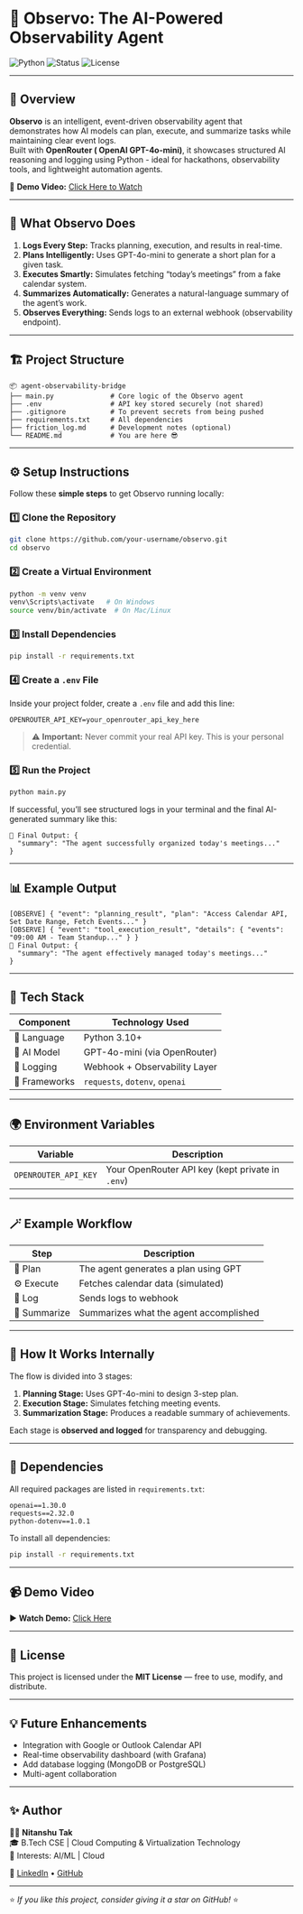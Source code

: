 # 🚀 Observo: The AI-Powered Observability Agent

![Python](https://img.shields.io/badge/Python-3.10+-blue?style=for-the-badge&logo=python)
![Status](https://img.shields.io/badge/Status-Active-success?style=for-the-badge)
![License](https://img.shields.io/badge/License-MIT-green?style=for-the-badge)

---

## 🌟 Overview

**Observo** is an intelligent, event-driven observability agent that demonstrates how AI models can plan, execute, and summarize tasks while maintaining clear event logs.  
Built with **OpenRouter ( OpenAI GPT-4o-mini)**, it showcases structured AI reasoning and logging using Python - ideal for hackathons, observability tools, and lightweight automation agents.

🎥 **Demo Video:** [Click Here to Watch](https://drive.google.com/drive/folders/1Km6RDOt2cz7LKfz3ockOlvxfc91w5VkS)

---

## 🧠 What Observo Does

1. **Logs Every Step:** Tracks planning, execution, and results in real-time.
2. **Plans Intelligently:** Uses GPT-4o-mini to generate a short plan for a given task.
3. **Executes Smartly:** Simulates fetching “today’s meetings” from a fake calendar system.
4. **Summarizes Automatically:** Generates a natural-language summary of the agent’s work.
5. **Observes Everything:** Sends logs to an external webhook (observability endpoint).

---

## 🏗️ Project Structure

```
📦 agent-observability-bridge
├── main.py              # Core logic of the Observo agent
├── .env                 # API key stored securely (not shared)
├── .gitignore           # To prevent secrets from being pushed
├── requirements.txt     # All dependencies
├── friction_log.md      # Development notes (optional)
└── README.md            # You are here 😎
```

---

## ⚙️ Setup Instructions

Follow these **simple steps** to get Observo running locally:

### **1️⃣ Clone the Repository**
```bash
git clone https://github.com/your-username/observo.git
cd observo
```

### **2️⃣ Create a Virtual Environment**
```bash
python -m venv venv
venv\Scripts\activate   # On Windows
source venv/bin/activate  # On Mac/Linux
```

### **3️⃣ Install Dependencies**
```bash
pip install -r requirements.txt
```

### **4️⃣ Create a `.env` File**
Inside your project folder, create a `.env` file and add this line:

```
OPENROUTER_API_KEY=your_openrouter_api_key_here
```

> ⚠️ **Important:** Never commit your real API key. This is your personal credential.

### **5️⃣ Run the Project**
```bash
python main.py
```

If successful, you’ll see structured logs in your terminal and the final AI-generated summary like this:

```
🎯 Final Output: {
  "summary": "The agent successfully organized today's meetings..."
}
```

---

## 📊 Example Output

```
[OBSERVE] { "event": "planning_result", "plan": "Access Calendar API, Set Date Range, Fetch Events..." }
[OBSERVE] { "event": "tool_execution_result", "details": { "events": "09:00 AM - Team Standup..." } }
🎯 Final Output: {
  "summary": "The agent effectively managed today's meetings..."
}
```

---

## 🧩 Tech Stack

| Component | Technology Used |
|------------|----------------|
| 💬 Language | Python 3.10+ |
| 🧠 AI Model | GPT-4o-mini (via OpenRouter) |
| 🧰 Logging | Webhook + Observability Layer |
| 🧪 Frameworks | `requests`, `dotenv`, `openai` |

---

## 🌍 Environment Variables

| Variable | Description |
|-----------|-------------|
| `OPENROUTER_API_KEY` | Your OpenRouter API key (kept private in `.env`) |

---

## 🪄 Example Workflow

| Step | Description |
|------|--------------|
| 🧩 Plan | The agent generates a plan using GPT |
| ⚙️ Execute | Fetches calendar data (simulated) |
| 🧾 Log | Sends logs to webhook |
| 🧠 Summarize | Summarizes what the agent accomplished |

---

## 🧠 How It Works Internally

The flow is divided into 3 stages:

1. **Planning Stage:** Uses GPT-4o-mini to design 3-step plan.  
2. **Execution Stage:** Simulates fetching meeting events.  
3. **Summarization Stage:** Produces a readable summary of achievements.

Each stage is **observed and logged** for transparency and debugging.

---

## 🧰 Dependencies

All required packages are listed in `requirements.txt`:

```
openai==1.30.0
requests==2.32.0
python-dotenv==1.0.1
```

To install all dependencies:
```bash
pip install -r requirements.txt
```

---

## 📹 Demo Video

▶️ **Watch Demo:** [Click Here](https://drive.google.com/drive/folders/1Km6RDOt2cz7LKfz3ockOlvxfc91w5VkS)

---

## 📜 License

This project is licensed under the **MIT License** — free to use, modify, and distribute.

---

## 💡 Future Enhancements

- Integration with Google or Outlook Calendar API  
- Real-time observability dashboard (with Grafana)  
- Add database logging (MongoDB or PostgreSQL)  
- Multi-agent collaboration  

---

## ✨ Author

👨‍💻 **Nitanshu Tak**  
🎓 B.Tech CSE | Cloud Computing & Virtualization Technology  
💭 Interests: AI/ML | Cloud

🔗 [LinkedIn](https://www.linkedin.com/in/nitanshu-tak-89a1ba289/?originalSubdomain=in) • [GitHub](https://github.com/Nitanshu715)

---

⭐ *If you like this project, consider giving it a star on GitHub!* ⭐

